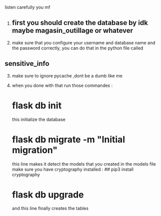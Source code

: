 listen carefully you mf 

1. ## first you should create the database by idk maybe magasin_outillage or whatever 

2. make sure that you configure your username and database name and the password correctly, you can do that in the python file called 
  ## sensitive_info 

3. make sure to ignore pycache ,dont be a dumb like me 

4. when you done with that run those commandes :

    # flask db init
    this initialize the database

    # flask db migrate -m "Initial migration"
    this line makes it detect the models that you created in the models file
    make sure you have cryptography installed : 
       ## pip3 install cryptography
    # flask db upgrade
    and this line finally creates  the tables